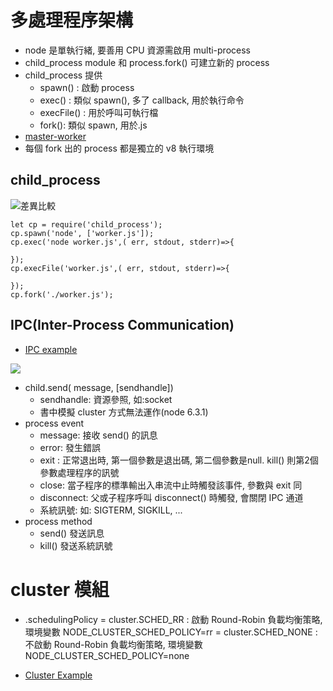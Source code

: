 # 多處理程序架構
* node 是單執行緒, 要善用 CPU 資源需啟用 multi-process
* child_process module 和 process.fork() 可建立新的 process
* child_process 提供
    * spawn() : 啟動 process
    * exec() : 類似 spawn(), 多了 callback, 用於執行命令
    * execFile() : 用於呼叫可執行檔
    * fork(): 類似 spawn, 用於.js
* [master-worker](https://github.com/cwchiu/node_study/tree/master/example/MasterWorker)
* 每個 fork 出的 process 都是獨立的 v8 執行環境

## child_process
![差異比較](http://i.imgur.com/IsoFj26.png)

```
let cp = require('child_process');
cp.spawn('node', ['worker.js']);
cp.exec('node worker.js',( err, stdout, stderr)=>{
    
});
cp.execFile('worker.js',( err, stdout, stderr)=>{
    
});
cp.fork('./worker.js');
```

## IPC(Inter-Process Communication)
* [IPC example](https://github.com/cwchiu/node_study/tree/master/example/IPC)

![](http://i.imgur.com/Odc42VW.png)

* child.send( message, [sendhandle])
    * sendhandle: 資源參照, 如:socket
    * 書中模擬 cluster 方式無法運作(node 6.3.1)
* process event
    * message: 接收 send() 的訊息
    * error: 發生錯誤
    * exit : 正常退出時, 第一個參數是退出碼, 第二個參數是null. kill() 則第2個參數處理程序的訊號
    * close: 當子程序的標準輸出入串流中止時觸發該事件, 參數與 exit 同
    * disconnect: 父或子程序呼叫 disconnect() 時觸發, 會關閉 IPC 通道
    * 系統訊號: 如: SIGTERM, SIGKILL, ...
* process method
    * send() 發送訊息
    * kill() 發送系統訊號
    
# cluster 模組
* .schedulingPolicy 
    = cluster.SCHED_RR : 啟動 Round-Robin 負載均衡策略, 環境變數 NODE_CLUSTER_SCHED_POLICY=rr
    = cluster.SCHED_NONE : 不啟動 Round-Robin 負載均衡策略, 環境變數 NODE_CLUSTER_SCHED_POLICY=none
    
* [Cluster Example](https://github.com/cwchiu/node_study/tree/master/example/004_Web/ClusterServer)
